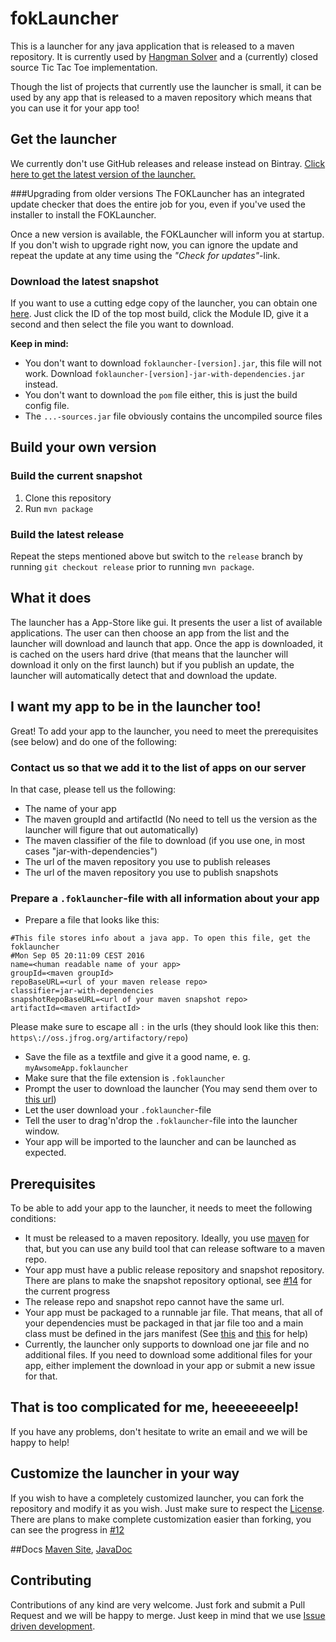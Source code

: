 # fokLauncher
This is a launcher for any java application that is released to a maven repository. It is currently used by [Hangman Solver](https://github.com/vatbub/hangman-solver) and a (currently) closed source Tic Tac Toe implementation.

Though the list of projects that currently use the launcher is small, it can be used by any app that is released to a maven repository which means that you can use it for your app too!

## Get the launcher
We currently don't use GitHub releases and release instead on Bintray. [Click here to get the latest version of the launcher.](https://bintray.com/vatbub/fokprojectsReleases/foklauncher#downloads)

###Upgrading from older versions
The FOKLauncher has an integrated update checker that does the entire job for you, even if you've used the installer to install the FOKLauncher.
 
Once a new version is available, the FOKLauncher will inform you at startup. If you don't wish to upgrade right now, you can ignore the update and repeat the update at any time using the *"Check for updates"*-link.

### Download the latest snapshot
If you want to use a cutting edge copy of the launcher, you can obtain one [here](https://oss.jfrog.org/webapp/#/builds/foklauncher).
Just click the ID of the top most build, click the Module ID, give it a second and then select the file you want to download.

**Keep in mind:**
- You don't want to download `foklauncher-[version].jar`, this file will not work. Download `foklauncher-[version]-jar-with-dependencies.jar` instead.
- You don't want to download the `pom` file either, this is just the build config file.
- The `...-sources.jar` file obviously contains the uncompiled source files

## Build your own version
### Build the current snapshot
1. Clone this repository
2. Run `mvn package`

### Build the latest release
Repeat the steps mentioned above but switch to the `release` branch by running `git checkout release` prior to running `mvn package`.

## What it does
The launcher has a App-Store like gui. It presents the user a list of available applications. The user can then choose an app from the list and the launcher will download and launch that app. 
Once the app is downloaded, it is cached on the users hard drive (that means that the launcher will download it only on the first launch) but if you publish an update, the launcher will automatically detect that and download the update.

## I want my app to be in the launcher too!
Great! To add your app to the launcher, you need to meet the prerequisites (see below) and do one of the following:

### Contact us so that we add it to the list of apps on our server
In that case, please tell us the following:
- The name of your app
- The maven groupId and artifactId (No need to tell us the version as the launcher will figure that out automatically)
- The maven classifier of the file to download (if you use one, in most cases "jar-with-dependencies")
- The url of the maven repository you use to publish releases
- The url of the maven repository you use to publish snapshots

### Prepare a `.foklauncher`-file with all information about your app
- Prepare a file that looks like this:

```
#This file stores info about a java app. To open this file, get the foklauncher
#Mon Sep 05 20:11:09 CEST 2016
name=<human readable name of your app>
groupId=<maven groupId>
repoBaseURL=<url of your maven release repo>
classifier=jar-with-dependencies
snapshotRepoBaseURL=<url of your maven snapshot repo>
artifactId=<maven artifactId>
```

Please make sure to escape all `:` in the urls (they should look like this then: `https\://oss.jfrog.org/artifactory/repo`)

- Save the file as a textfile and give it a good name, e. g. `myAwsomeApp.foklauncher`
- Make sure that the file extension is `.foklauncher`
- Prompt the user to download the launcher (You may send them over to [this url](https://bintray.com/vatbub/fokprojectsReleases/foklauncher#downloads))
- Let the user download your `.foklauncher`-file
- Tell the user to drag'n'drop the `.foklauncher`-file into the launcher window.
- Your app will be imported to the launcher and can be launched as expected.

## Prerequisites
To be able to add your app to the launcher, it needs to meet the following conditions:
- It must be released to a maven repository. Ideally, you use [maven](http://maven.apache.org/) for that, but you can use any build tool that can release software to a maven repo.
- Your app must have a public release repository and snapshot repository. There are plans to make the snapshot repository optional, see [#14](/../../issues/14) for the current progress
- The release repo and snapshot repo cannot have the same url.
- Your app must be packaged to a runnable jar file. That means, that all of your dependencies must be packaged in that jar file too and a main class must be defined in the jars manifest (See [this](http://stackoverflow.com/questions/1729054/including-dependencies-in-a-jar-with-maven) and [this](http://www.avajava.com/tutorials/lessons/how-do-i-specify-a-main-class-in-the-manifest-of-my-generated-jar-file.html) for help)
- Currently, the launcher only supports to download one jar file and no additional files. If you need to download some additional files for your app, either implement the download in your app or submit a new issue for that.

## That is too complicated for me, heeeeeeeelp!
If you have any problems, don't hesitate to write an email and we will be happy to help!

## Customize the launcher in your way
If you wish to have a completely customized launcher, you can fork the repository and modify it as you wish. Just make sure to respect the [License](../master/LICENSE.txt).
There are plans to make complete customization easier than forking, you can see the progress in [#12](/../../issues/12)

##Docs
[Maven Site](http://vatbubmvnsites.s3-website-us-west-2.amazonaws.com/fokLauncher/0.1.0-SNAPSHOT/site/fokLauncher/), [JavaDoc](http://vatbubmvnsites.s3-website-us-west-2.amazonaws.com/fokLauncher/0.1.0-SNAPSHOT/site/fokLauncher/apidocs/index.html)

## Contributing
Contributions of any kind are very welcome. Just fork and submit a Pull Request and we will be happy to merge. Just keep in mind that we use [Issue driven development](https://github.com/vatbub/defaultRepo/wiki/Issue-driven-development).

